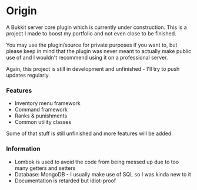 # Origin

A Bukkit server core plugin which is currently under construction.
This is a project I made to boost my portfolio and not even close to be finished.

You may use the plugin/source for private purposes if you want to, but please keep in mind that the plugin was never meant to actually make public use of and I wouldn't recommend using it on a professional server.

Again, this project is still in development and unfinished - I'll try to push updates regularly.

### Features
- Inventory menu framework
- Command framework
- Ranks & punishments
- Common utility classes

Some of that stuff is still unfinished and more features will be added.

### Information
- Lombok is used to avoid the code from being messed up due to too many getters and setters
- Database: MongoDB - I usually make use of SQL so I was kinda new to it
- Documentation is retarded but idiot-proof
